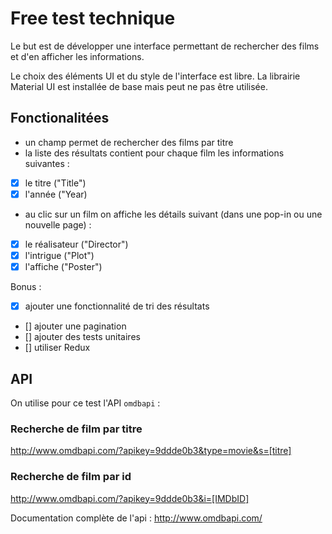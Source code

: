 # Free test technique

Le but est de développer une interface permettant de rechercher des films et d'en afficher les informations.

Le choix des éléments UI et du style de l'interface est libre. La librairie Material UI est installée de base mais peut ne pas être utilisée.

## Fonctionalitées

* un champ permet de rechercher des films par titre 
* la liste des résultats contient pour chaque film les informations suivantes :

 - [x] le titre ("Title")
 - [x] l'année ("Year)

* au clic sur un film on affiche les détails suivant (dans une pop-in ou une nouvelle page) :

 - [x] le réalisateur ("Director")
 - [x] l'intrigue ("Plot")
 - [x] l'affiche ("Poster")

Bonus :
 - [x] ajouter une fonctionnalité de tri des résultats
 - [] ajouter une pagination
 - [] ajouter des tests unitaires
 - [] utiliser Redux

## API

On utilise pour ce test l'API `omdbapi` :

### Recherche de film par titre

http://www.omdbapi.com/?apikey=9ddde0b3&type=movie&s=[titre]

### Recherche de film par id

http://www.omdbapi.com/?apikey=9ddde0b3&i=[IMDbID]

Documentation complète de l'api : http://www.omdbapi.com/
